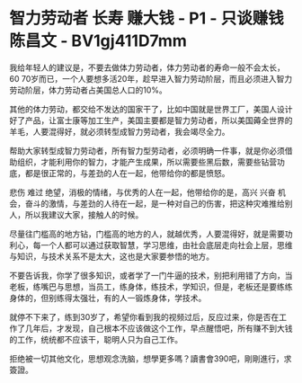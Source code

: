 # 智力劳动者 长寿 赚大钱 - P1 - 只谈赚钱陈昌文 - BV1gj411D7mm

我给年轻人的建议是，不要去做体力劳动者，体力劳动者的寿命一般不会太长，60 70岁而已，一个人要想多活20年，趁早进入智力劳动阶层，而且必须进入智力劳动阶层，体力劳动者占美国总人口的10%。

其他的体力劳动，都交给不发达的国家干了，比如中国就是世界工厂，美国人设计好了产品，让富士康等加工生产，美国主要都是智力劳动者，所以美国薅全世界的羊毛，人要混得好，就必须转型成智力劳动者，我会竭尽全力。

帮助大家转型成智力劳动者，所有智力型劳动者，必须明确一件事，就是你必须借助组织，才能利用你的智力，才能产生成果，所以需要些黑后数，需要些钻营功底，都是很正常的，与差劲的人在一起，他带给你的都是愤怒。

悲伤 难过 绝望，消极的情绪，与优秀的人在一起，他带给你的是，高兴 兴奋 机会，奋斗的激情，与差劲的人待在一起，是一种对自己的伤害，把这种灾难推给别人，所以我建议大家，接触人的时候。

尽量往门槛高的地方钻，门槛高的地方的人，就越优秀，人要混得好，就是需要功利心，每一个人都可以通过获取智慧，学习思维，由社会底层走向社会上层，思维与知识，与技术关系不是太大，这也是大家要参悟的地方。

不要告诉我，你学了很多知识，或者学了一门牛逼的技术，别把利用错了方向，当老板，练嘴巴与思想，当员工，练身体，练技术，学知识，但是，老板还是要练练身体的，但别练得太强壮，有的人一锻炼身体，学技术。

就停不下来了，练到30岁了，希望你看到我的视频过后，反应过来，你是否在工作了几年后，才发现，自己根本不应该做这个工作，早点醒悟吧，所有赚不到大钱的工作，统统都不应该干，聪明人只为自己工作。

拒绝被一切其他文化，思想观念洗脑，想學更多嗎？讀書會390吧，剛剛進行，求簽證。